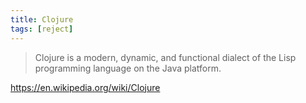 ```yaml
---
title: Clojure
tags: [reject]
---
```


> Clojure is a modern, dynamic, and functional dialect of the Lisp programming
> language on the Java platform.

<https://en.wikipedia.org/wiki/Clojure>
